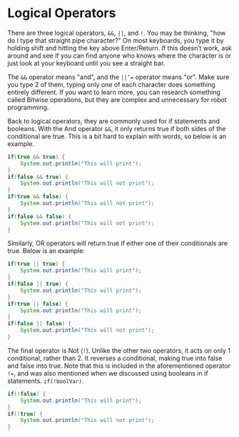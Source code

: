 # Logical Operators

There are three logical operators, `&&`, `||`, and `!`. You may be thinking, "how do I type that straight pipe character?" On most keyboards, you type it by holding shift and hitting the key above Enter/Return. If this doesn’t work, ask around and see if you can find anyone who knows where the character is or just look at your keyboard until you see a straight bar.

The `&&` operator means "and", and the `||’=` operator means "or". Make sure you type 2 of them, typing only one of each character does something entirely different. If you want to learn more, you can research something called Bitwise operations, but they are complex and unnecessary for robot programming.

Back to logical operators, they are commonly used for if statements and booleans. With the And operator `&&`, it only returns true if both sides of the conditional are true. This is a bit hard to explain with words, so below is an example.

```java
if(true && true) {
    System.out.println("This will print");
}
if(false && true) {
    System.out.println("This will not print");
}
if(true && false) {
    System.out.println("This will not print");
}
if(false && false) {
    System.out.println("This will not print");
}
```

Similarly, OR operators will return true if either one of their conditionals are true. Below is an example:

```java
if(true || true) {
    System.out.println("This will print");
}
if(false || true) {
    System.out.println("This will print");
}
if(true || false) {
    System.out.println("This will print");
}
if(false || false) {
    System.out.println("This will not print");
}
```

The final operator is Not (`!`). Unlike the other two operators, it acts on only 1 conditional, rather than 2. It reverses a conditional, making true into false and false into true. Note that this is included in the aforementioned operator `!=`, and was also mentioned when we discussed using booleans in if statements. `if(!boolVar)`.

```java
if(!false) {
    System.out.println("This will print");
}
if(!true) {
    System.out.println("This will not print");
}
```

